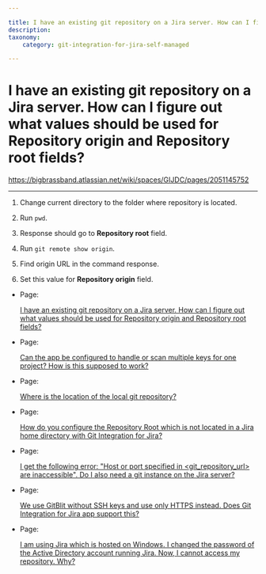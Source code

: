 ```yaml
---

title: I have an existing git repository on a Jira server. How can I figure out what values should be used for Repository origin and Repository root fields?
description:
taxonomy:
    category: git-integration-for-jira-self-managed

---
```


# I have an existing git repository on a Jira server. How can I figure out what values should be used for Repository origin and Repository root fields?

<https://bigbrassband.atlassian.net/wiki/spaces/GIJDC/pages/2051145752>

* * *

1.  Change current directory to the folder where repository is located.
    
2.  Run `pwd`.
    
3.  Response should go to **Repository root** field.
    
4.  Run `git remote show origin`.
    
5.  Find origin URL in the command response.
    
6.  Set this value for **Repository origin** field.
    

*   Page:
    
    [I have an existing git repository on a Jira server. How can I figure out what values should be used for Repository origin and Repository root fields?](/wiki/spaces/GIJDC/pages/2051145752)
    
*   Page:
    
    [Can the app be configured to handle or scan multiple keys for one project? How is this supposed to work?](/wiki/spaces/GIJDC/pages/2052128838)
    
*   Page:
    
    [Where is the location of the local git repository?](/wiki/spaces/GIJDC/pages/2051080265)
    
*   Page:
    
    [How do you configure the Repository Root which is not located in a Jira home directory with Git Integration for Jira?](/wiki/spaces/GIJDC/pages/2052128856)
    
*   Page:
    
    [I get the following error: "Host or port specified in <git\_repository\_url> are inaccessible". Do I also need a git instance on the Jira server?](/wiki/spaces/GIJDC/pages/2051375166)
    
*   Page:
    
    [We use GitBlit without SSH keys and use only HTTPS instead. Does Git Integration for Jira app support this?](/wiki/spaces/GIJDC/pages/2051440710)
    
*   Page:
    
    [I am using Jira which is hosted on Windows. I changed the password of the Active Directory account running Jira. Now, I cannot access my repository. Why?](/wiki/spaces/GIJDC/pages/2051768359)